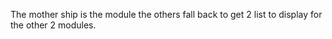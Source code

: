 The mother ship is the module the others fall back to get 2 list to display for the other 2 modules.